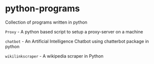 # python-programs
Collection of programs written in python

`Proxy` - A python based script to setup a proxy-server on a machine

`chatbot` - An Artificial Intelligence Chatbot using chatterbot package in python

`wikilinkscraper` - A wikipedia scraper in Python

